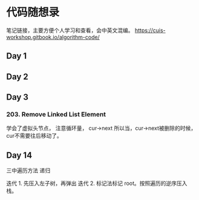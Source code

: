 # 代码随想录
笔记链接，主要方便个人学习和查看，会中英文混编。
https://cuis-workshop.gitbook.io/algorithm-code/
## Day 1
## Day 2

## Day 3
### 203. Remove Linked List Element
学会了虚拟头节点，
注意循环量， cur->next
所以当，cur->next被删除的时候，cur不需要往后移动了。

## Day 14
三中遍历方法
递归

迭代 1. 先压入左子树，再弹出
迭代 2. 标记法标记 root。按照遍历的逆序压入栈。